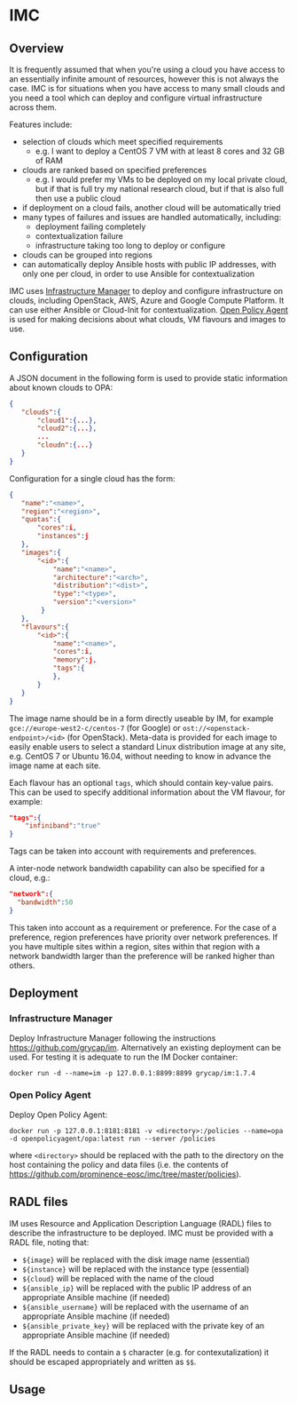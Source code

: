 # IMC

## Overview

It is frequently assumed that when you're using a cloud you have access to an essentially infinite amount of resources, however this is not always the case. IMC is for situations when you have access to many small clouds and you need a tool which can deploy and configure virtual infrastructure across them.

Features include:
* selection of clouds which meet specified requirements
  * e.g. I want to deploy a CentOS 7 VM with at least 8 cores and 32 GB of RAM
* clouds are ranked based on specified preferences
  * e.g. I would prefer my VMs to be deployed on my local private cloud, but if that is full try my national research cloud, but if that is also full then use a public cloud
* if deployment on a cloud fails, another cloud will be automatically tried
* many types of failures and issues are handled automatically, including:
  * deployment failing completely
  * contextualization failure
  * infrastructure taking too long to deploy or configure
* clouds can be grouped into regions
* can automatically deploy Ansible hosts with public IP addresses, with only one per cloud, in order to use Ansible for contextualization

IMC uses [Infrastructure Manager](https://github.com/grycap/im) to deploy and configure infrastructure on clouds, including OpenStack, AWS, Azure and Google Compute Platform. It can use either Ansible or Cloud-Init for contextualization. [Open Policy Agent](https://www.openpolicyagent.org) is used for making decisions about what clouds, VM flavours and images to use.

## Configuration
A JSON document in the following form is used to provide static information about known clouds to OPA:
```json
{
   "clouds":{
       "cloud1":{...},
       "cloud2":{...},
       ...
       "cloudn":{...}    
   }
}
```
Configuration for a single cloud has the form:
```json
{
   "name":"<name>",
   "region":"<region>",
   "quotas":{
       "cores":i,
       "instances":j
   },
   "images":{
       "<id>":{
           "name":"<name>",
           "architecture":"<arch>",
           "distribution":"<dist>",
           "type":"<type>",
           "version":"<version>"
        }   
   },
   "flavours":{
       "<id>":{
           "name":"<name>",
           "cores":i,
           "memory":j,
           "tags":{
           },
       } 
   }
}
```
The image name should be in a form directly useable by IM, for example `gce://europe-west2-c/centos-7` (for Google) or `ost://<openstack-endpoint>/<id>` (for OpenStack). Meta-data is provided for each image to easily enable users to select a standard Linux distribution image at any site, e.g. CentOS 7 or Ubuntu 16.04, without needing to know in advance the image name at each site.

Each flavour has an optional `tags`, which should contain key-value pairs. This can be used to specify additional information about the VM flavour, for example:
```json
"tags":{
    "infiniband":"true"
}
```
Tags can be taken into account with requirements and preferences. 

A inter-node network bandwidth capability can also be specified for a cloud, e.g.:
```json
"network":{
  "bandwidth":50
}
```
This taken into account as a requirement or preference. For the case of a preference, region preferences have priority over network preferences. If you have multiple sites within a region, sites within that region with a network bandwidth larger than the preference will be ranked higher than others.

## Deployment
### Infrastructure Manager
Deploy Infrastructure Manager following the instructions https://github.com/grycap/im. Alternatively an existing deployment can be used. For testing it is adequate to run the IM Docker container:
```
docker run -d --name=im -p 127.0.0.1:8899:8899 grycap/im:1.7.4
```

### Open Policy Agent
Deploy Open Policy Agent:
```
docker run -p 127.0.0.1:8181:8181 -v <directory>:/policies --name=opa -d openpolicyagent/opa:latest run --server /policies
```
where `<directory>` should be replaced with the path to the directory on the host containing the policy and data files (i.e. the contents of https://github.com/prominence-eosc/imc/tree/master/policies).

## RADL files

IM uses Resource and Application Description Language (RADL) files to describe the infrastructure to be deployed. IMC must be provided with a RADL file, noting that:
* `${image}` will be replaced with the disk image name (essential)
* `${instance}` will be replaced with the instance type (essential)
* `${cloud}` will be replaced with the name of the cloud
* `${ansible_ip}` will be replaced with the public IP address of an appropriate Ansible machine (if needed)
* `${ansible_username}` will be replaced with the username of an appropriate Ansible machine (if needed)
* `${ansible_private_key}` will be replaced with the private key of an appropriate Ansible machine (if needed)

If the RADL needs to contain a `$` character (e.g. for contexutalization) it should be escaped appropriately and written as `$$`.

## Usage

